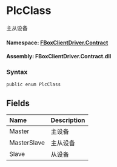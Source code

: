 # PlcClass

主从设备

#### **Namespace**: [FBoxClientDriver.Contract](https://docs.flexem.net/fbox/zh-cn/sdk/FBoxClientDriver.Contract.html)

#### **Assembly**: FBoxClientDriver.Contract.dll

### Syntax <a id="FBoxClientDriver_Contract_PlcClass_syntax"></a>

```text
public enum PlcClass
```

## Fields <a id="fields"></a>

| Name | Description |
| :--- | :--- |
| Master | 主设备 |
| MasterSlave | 主从设备 |
| Slave | 从设备 |

